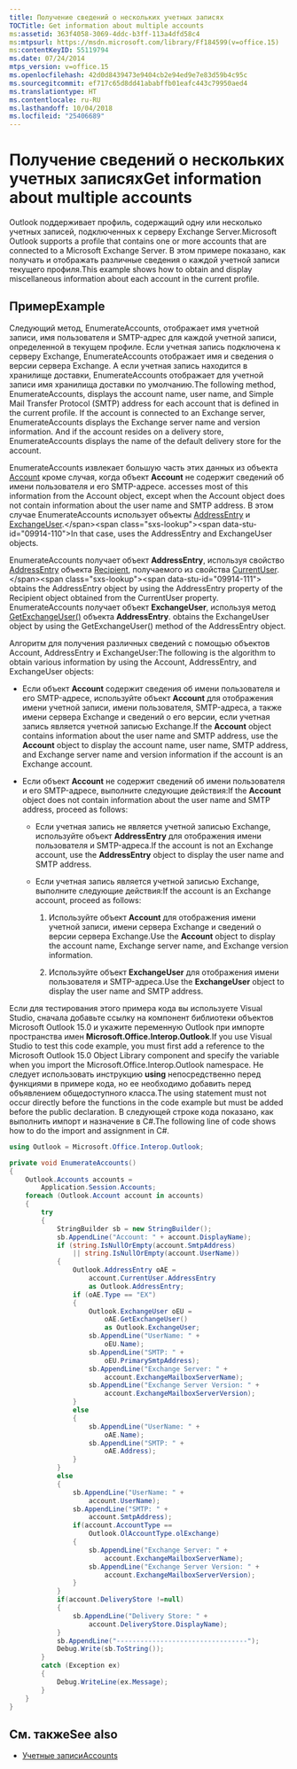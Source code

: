 ```yaml
---
title: Получение сведений о нескольких учетных записях
TOCTitle: Get information about multiple accounts
ms:assetid: 363f4058-3069-4ddc-b3ff-113a4dfd58c4
ms:mtpsurl: https://msdn.microsoft.com/library/Ff184599(v=office.15)
ms:contentKeyID: 55119794
ms.date: 07/24/2014
mtps_version: v=office.15
ms.openlocfilehash: 42d0d8439473e9404cb2e94ed9e7e83d59b4c95c
ms.sourcegitcommit: ef717c65d8dd41ababffb01eafc443c79950aed4
ms.translationtype: HT
ms.contentlocale: ru-RU
ms.lasthandoff: 10/04/2018
ms.locfileid: "25406689"
---
```

# <a name="get-information-about-multiple-accounts"></a><span data-ttu-id="09914-102">Получение сведений о нескольких учетных записях</span><span class="sxs-lookup"><span data-stu-id="09914-102">Get information about multiple accounts</span></span>

<span data-ttu-id="09914-103">Outlook поддерживает профиль, содержащий одну или несколько учетных записей, подключенных к серверу Exchange Server.</span><span class="sxs-lookup"><span data-stu-id="09914-103">Microsoft Outlook supports a profile that contains one or more accounts that are connected to a Microsoft Exchange Server.</span></span> <span data-ttu-id="09914-104">В этом примере показано, как получать и отображать различные сведения о каждой учетной записи текущего профиля.</span><span class="sxs-lookup"><span data-stu-id="09914-104">This example shows how to obtain and display miscellaneous information about each account in the current profile.</span></span>

## <a name="example"></a><span data-ttu-id="09914-105">Пример</span><span class="sxs-lookup"><span data-stu-id="09914-105">Example</span></span>

<span data-ttu-id="09914-p102">Следующий метод, EnumerateAccounts, отображает имя учетной записи, имя пользователя и SMTP-адрес для каждой учетной записи, определенной в текущем профиле. Если учетная запись подключена к серверу Exchange, EnumerateAccounts отображает имя и сведения о версии сервера Exchange. А если учетная запись находится в хранилище доставки, EnumerateAccounts отображает для учетной записи имя хранилища доставки по умолчанию.</span><span class="sxs-lookup"><span data-stu-id="09914-p102">The following method, EnumerateAccounts, displays the account name, user name, and Simple Mail Transfer Protocol (SMTP) address for each account that is defined in the current profile. If the account is connected to an Exchange server, EnumerateAccounts displays the Exchange server name and version information. And if the account resides on a delivery store, EnumerateAccounts displays the name of the default delivery store for the account.</span></span>

<span data-ttu-id="09914-109">EnumerateAccounts извлекает большую часть этих данных из объекта [Account](https://msdn.microsoft.com/library/bb645103\(v=office.15\)) кроме случая, когда объект **Account** не содержит сведений об имени пользователя и его SMTP-адресе.</span><span class="sxs-lookup"><span data-stu-id="09914-109"> accesses most of this information from the Account object, except when the Account object does not contain information about the user name and SMTP address.</span></span> <span data-ttu-id="09914-110">В этом случае EnumerateAccounts использует объекты [AddressEntry](https://msdn.microsoft.com/library/bb609728\(v=office.15\)) и [ExchangeUser](https://msdn.microsoft.com/library/bb609574\(v=office.15\)).</span><span class="sxs-lookup"><span data-stu-id="09914-110">In that case,   uses the AddressEntry and ExchangeUser objects.</span></span> 

<span data-ttu-id="09914-111">EnumerateAccounts получает объект **AddressEntry**, используя свойство [AddressEntry](https://msdn.microsoft.com/library/bb644359\(v=office.15\)) объекта [Recipient](https://msdn.microsoft.com/library/bb624370\(v=office.15\)), получаемого из свойства [CurrentUser](https://msdn.microsoft.com/library/ff184864\(v=office.15\)).</span><span class="sxs-lookup"><span data-stu-id="09914-111"> obtains the AddressEntry object by using the AddressEntry property of the Recipient object obtained from the CurrentUser property.</span></span> <span data-ttu-id="09914-112">EnumerateAccounts получает объект **ExchangeUser**, используя метод [GetExchangeUser()](https://msdn.microsoft.com/library/bb611808\(v=office.15\)) объекта **AddressEntry**.</span><span class="sxs-lookup"><span data-stu-id="09914-112"> obtains the ExchangeUser object by using the GetExchangeUser() method of the AddressEntry object.</span></span> 

<span data-ttu-id="09914-113">Алгоритм для получения различных сведений с помощью объектов Account, AddressEntry и ExchangeUser:</span><span class="sxs-lookup"><span data-stu-id="09914-113">The following is the algorithm to obtain various information by using the Account, AddressEntry, and ExchangeUser objects:</span></span>

- <span data-ttu-id="09914-114">Если объект **Account** содержит сведения об имени пользователя и его SMTP-адресе, используйте объект **Account** для отображения имени учетной записи, имени пользователя, SMTP-адреса, а также имени сервера Exchange и сведений о его версии, если учетная запись является учетной записью Exchange.</span><span class="sxs-lookup"><span data-stu-id="09914-114">If the **Account** object contains information about the user name and SMTP address, use the **Account** object to display the account name, user name, SMTP address, and Exchange server name and version information if the account is an Exchange account.</span></span>

- <span data-ttu-id="09914-115">Если объект **Account** не содержит сведений об имени пользователя и его SMTP-адресе, выполните следующие действия:</span><span class="sxs-lookup"><span data-stu-id="09914-115">If the **Account** object does not contain information about the user name and SMTP address, proceed as follows:</span></span>
    
  - <span data-ttu-id="09914-116">Если учетная запись не является учетной записью Exchange, используйте объект **AddressEntry** для отображения имени пользователя и SMTP-адреса.</span><span class="sxs-lookup"><span data-stu-id="09914-116">If the account is not an Exchange account, use the **AddressEntry** object to display the user name and SMTP address.</span></span>
    
  - <span data-ttu-id="09914-117">Если учетная запись является учетной записью Exchange, выполните следующие действия:</span><span class="sxs-lookup"><span data-stu-id="09914-117">If the account is an Exchange account, proceed as follows:</span></span>
        
    1.  <span data-ttu-id="09914-118">Используйте объект **Account** для отображения имени учетной записи, имени сервера Exchange и сведений о версии сервера Exchange.</span><span class="sxs-lookup"><span data-stu-id="09914-118">Use the **Account** object to display the account name, Exchange server name, and Exchange version information.</span></span>
        
    2.  <span data-ttu-id="09914-119">Используйте объект **ExchangeUser** для отображения имени пользователя и SMTP-адреса.</span><span class="sxs-lookup"><span data-stu-id="09914-119">Use the **ExchangeUser** object to display the user name and SMTP address.</span></span>

<span data-ttu-id="09914-120">Если для тестирования этого примера кода вы используете Visual Studio, сначала добавьте ссылку на компонент библиотеки объектов Microsoft Outlook 15.0 и укажите переменную Outlook при импорте пространства имен **Microsoft.Office.Interop.Outlook**.</span><span class="sxs-lookup"><span data-stu-id="09914-120">If you use Visual Studio to test this code example, you must first add a reference to the Microsoft Outlook 15.0 Object Library component and specify the   variable when you import the Microsoft.Office.Interop.Outlook namespace.</span></span> <span data-ttu-id="09914-121">Не следует использовать инструкцию **using** непосредственно перед функциями в примере кода, но ее необходимо добавить перед объявлением общедоступного класса.</span><span class="sxs-lookup"><span data-stu-id="09914-121">The using statement must not occur directly before the functions in the code example but must be added before the public   declaration.</span></span> <span data-ttu-id="09914-122">В следующей строке кода показано, как выполнить импорт и назначение в C\#.</span><span class="sxs-lookup"><span data-stu-id="09914-122">The following line of code shows how to do the import and assignment in C#.</span></span>

```csharp
using Outlook = Microsoft.Office.Interop.Outlook;
```

```csharp
private void EnumerateAccounts()
{
    Outlook.Accounts accounts =
        Application.Session.Accounts;
    foreach (Outlook.Account account in accounts)
    {
        try
        {
            StringBuilder sb = new StringBuilder();
            sb.AppendLine("Account: " + account.DisplayName);
            if (string.IsNullOrEmpty(account.SmtpAddress)
                || string.IsNullOrEmpty(account.UserName))
            {
                Outlook.AddressEntry oAE =
                    account.CurrentUser.AddressEntry
                    as Outlook.AddressEntry;
                if (oAE.Type == "EX")
                {
                    Outlook.ExchangeUser oEU =
                        oAE.GetExchangeUser()
                        as Outlook.ExchangeUser;
                    sb.AppendLine("UserName: " +
                        oEU.Name);
                    sb.AppendLine("SMTP: " +
                        oEU.PrimarySmtpAddress);
                    sb.AppendLine("Exchange Server: " +
                        account.ExchangeMailboxServerName);
                    sb.AppendLine("Exchange Server Version: " +
                        account.ExchangeMailboxServerVersion); 
                }
                else
                {
                    sb.AppendLine("UserName: " +
                        oAE.Name);
                    sb.AppendLine("SMTP: " +
                        oAE.Address);
                }
            }
            else
            {
                sb.AppendLine("UserName: " +
                    account.UserName);
                sb.AppendLine("SMTP: " +
                    account.SmtpAddress);
                if(account.AccountType == 
                    Outlook.OlAccountType.olExchange)
                {
                    sb.AppendLine("Exchange Server: " +
                        account.ExchangeMailboxServerName);
                    sb.AppendLine("Exchange Server Version: " +
                        account.ExchangeMailboxServerVersion); 
                }
            }
            if(account.DeliveryStore !=null)
            {
                sb.AppendLine("Delivery Store: " +
                    account.DeliveryStore.DisplayName);
            }
            sb.AppendLine("---------------------------------");
            Debug.Write(sb.ToString());
        }
        catch (Exception ex)
        {
            Debug.WriteLine(ex.Message);
        }
    }
}
```

## <a name="see-also"></a><span data-ttu-id="09914-123">См. также</span><span class="sxs-lookup"><span data-stu-id="09914-123">See also</span></span>

- [<span data-ttu-id="09914-124">Учетные записи</span><span class="sxs-lookup"><span data-stu-id="09914-124">Accounts</span></span>](accounts.md)

